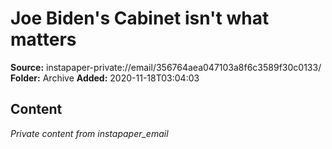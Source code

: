 # Joe Biden's Cabinet isn't what matters

**Source:** instapaper-private://email/356764aea047103a8f6c3589f30c0133/
**Folder:** Archive
**Added:** 2020-11-18T03:04:03




## Content
*Private content from instapaper_email*
